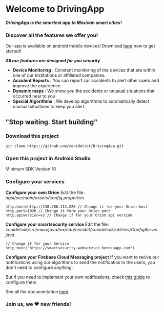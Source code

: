 # Welcome to DrivingApp

***DrivingApp is the smartest app to Mexican smart cities!***

### Discover all the features we offer you!

Our app is available on android mobile devices! Download  [here](https://play.google.com/store/apps/details?id=mx.edu.cenidet.app) now to get started! 

***All our features are designed for you security***

 - **Device Monitoring** : Constant monitoring of the devices that are within one of our institutions or affiliated companies.
 - **Accident Reports** : You can report car accidents to alert other users and improve the experience.
 - **Dynamic maps** : We show you the accidents or unusual situations that occurred near to you
 - **Special Algorithms** :  We develop algorithms to automatically detect unusual situations to keep you alert.

## "**Stop waiting. Start building**"

### Download this project 

    git clone https://github.com/cenidetiot/DrivingApp.git
### Open this project in Android Studio
Minimum SDK Version 16

###  Configure your services 

**Configure your own Orion**
Edit the file : *ngsi/src/main/assets/config.properties*

    http.host=http://130.206.113.226 // Change it for your Orion host 
    http.port=1026 // Change it form your Orion port
    http.apiversion=v2 // Change if for your Orion api version
   
   **Configure your smartsecurity service**
   Edit the file: *cenidetsdk/src/main/java/mx/edu/cenidet/cenidetsdk/utilities/ConfigServer.java*

    // Change it for your Service 
    http_host("https://smartsecurity-webservice.herokuapp.com")



**Configure your Firebase Cloud Messaging project**
If you want to recive our notifications using our algorithms to send the notificatios to the users, you don't need to configure anything.

But if you need to implement your own notifications, check [this guide](#) to configure them.


See all the documentation [here](#).

### Join us, we &hearts; new friends!

